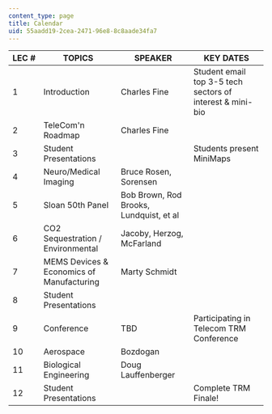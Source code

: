 ```yaml
---
content_type: page
title: Calendar
uid: 55aadd19-2cea-2471-96e8-8c8aade34fa7
---
```


| LEC # | TOPICS | SPEAKER | KEY DATES |
| --- | --- | --- | --- |
| 1 | Introduction | Charles Fine | Student email top 3-5 tech sectors of interest & mini-bio |
| 2 | TeleCom'n Roadmap | Charles Fine | &nbsp; |
| 3 | Student Presentations | &nbsp; | Students present MiniMaps |
| 4 | Neuro/Medical Imaging | Bruce Rosen, Sorensen | &nbsp; |
| 5 | Sloan 50th Panel | Bob Brown, Rod Brooks, Lundquist, et al | &nbsp; |
| 6 | CO2 Sequestration / Environmental | Jacoby, Herzog, McFarland | &nbsp; |
| 7 | MEMS Devices & Economics of Manufacturing | Marty Schmidt | &nbsp; |
| 8 | Student Presentations | &nbsp; |
| 9 | Conference | TBD | Participating in Telecom TRM Conference |
| 10 | Aerospace | Bozdogan | &nbsp; |
| 11 | Biological Engineering | Doug Lauffenberger | &nbsp; |
| 12 | Student Presentations | &nbsp; | Complete TRM Finale!